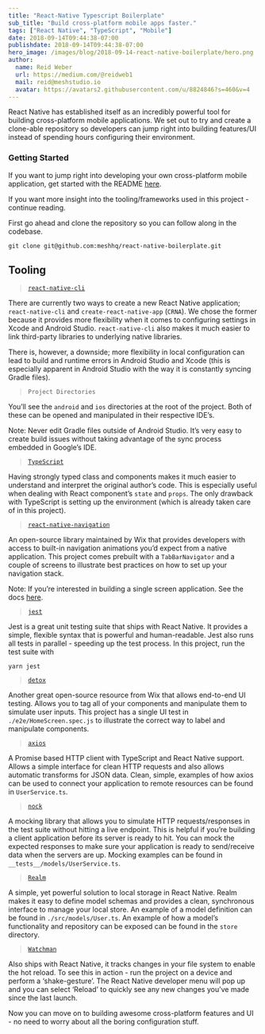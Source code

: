 ```yaml
---
title: "React-Native Typescript Boilerplate"
sub_title: "Build cross-platform mobile apps faster."
tags: ["React Native", "TypeScript", "Mobile"]
date: 2018-09-14T09:44:38-07:00
publishdate: 2018-09-14T09:44:38-07:00
hero_image: /images/blog/2018-09-14-react-native-boilerplate/hero.png
author:
  name: Reid Weber
  url: https://medium.com/@reidweb1
  mail: reid@meshstudio.io
  avatar: https://avatars2.githubusercontent.com/u/8824846?s=460&v=4
---
```


React Native has established itself as an incredibly powerful tool for building cross-platform mobile applications. We set out to try and create a clone-able repository so developers can jump right into building features/UI instead of spending hours configuring their environment.


### Getting Started


If you want to jump right into developing your own cross-platform mobile application, get started with the README [here](https://github.com/meshhq/react-native-boilerplate).

If you want more insight into the tooling/frameworks used in this project - continue reading.

First go ahead and clone the repository so you can follow along in the codebase.

```
git clone git@github.com:meshhq/react-native-boilerplate.git
```


## Tooling


> [`react-native-cli`](https://facebook.github.io/react-native/docs/getting-started.html)

There are currently two ways to create a new React Native application;  `react-native-cli` and `create-react-native-app` (`CRNA`). We chose the former because it provides more flexibility when it comes to configuring settings in Xcode and Android Studio. `react-native-cli` also makes it much easier to link third-party libraries to underlying native libraries. 

There is, however, a downside; more flexibility in local configuration can lead to build and runtime errors in Android Studio and Xcode (this is especially apparent in Android Studio with the way it is constantly syncing Gradle files).

> `Project Directories`

You’ll see the `android` and `ios` directories at the root of the project. Both of these can be opened and manipulated in their respective IDE’s.

Note: Never edit Gradle files outside of Android Studio. It’s very easy to create build issues without taking advantage of the sync process embedded in Google’s IDE.


> [`TypeScript`](https://www.typescriptlang.org/)

Having strongly typed class and components makes it much easier to understand and interpret the original author’s code. This is especially useful when dealing with React component’s `state` and `props`. The only drawback with TypeScript is setting up the environment (which is already taken care of in this project).


> [`react-native-navigation`](https://github.com/wix/react-native-navigation)

An open-source library maintained by Wix that provides developers with access to built-in navigation animations you’d expect from a native application. This project comes prebuilt with a `TabBarNavigator` and a couple of screens to illustrate best practices on how to set up your navigation stack. 

Note: If you’re interested in building a single screen application. See the docs [here](https://wix.github.io/react-native-navigation/#/top-level-api).


> [`jest`](https://jestjs.io/)

Jest is a great unit testing suite that ships with React Native. It provides a simple, flexible syntax that is powerful and human-readable. Jest also runs all tests in parallel - speeding up the test process. In this project, run the test suite with 

```
yarn jest
```


> [`detox`](https://github.com/wix/detox)

Another great open-source resource from Wix that allows end-to-end UI testing. Allows you to tag all of your components and manipulate them to simulate user inputs. This project has a single UI test in `./e2e/HomeScreen.spec.js` to illustrate the correct way to label and manipulate components.


> [`axios`](https://github.com/axios/axios)

A Promise based HTTP client with TypeScript and React Native support. Allows a simple interface for clean HTTP requests and also allows automatic transforms for JSON data. Clean, simple, examples of how axios can be used to connect your application to remote resources can be found in `UserService.ts`.


> [`nock`](https://github.com/nock/nock)

A mocking library that allows you to simulate HTTP requests/responses in the test suite without hitting a live endpoint. This is helpful if you’re building a client application before its server is ready to hit. You can mock the expected responses to make sure your application is ready to send/receive data when the servers are up. Mocking examples can be found in `__tests__/models/UserService.ts`.


> [`Realm`](https://realm.io/)

A simple, yet powerful solution to local storage in React Native. Realm makes it easy to define model schemas and provides a clean, synchronous interface to manage your local store. An example of a model definition can be found in `./src/models/User.ts`. An example of how a model’s functionality and repository can be exposed can be found in the `store` directory.


> [`Watchman`](https://facebook.github.io/watchman/docs/install.html)

Also ships with React Native, it tracks changes in your file system to enable the hot reload. To see this in action - run the project on a device and perform a ‘shake-gesture’. The React Native developer menu will pop up and you can select ‘Reload’ to quickly see any new changes you’ve made since the last launch.

Now you can move on to building awesome cross-platform features and UI - no need to worry about all the boring configuration stuff.